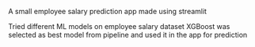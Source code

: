A small employee salary prediction app made using streamlit

Tried different ML models on employee salary dataset
XGBoost was selected as best model from pipeline and used it in the app for prediction
